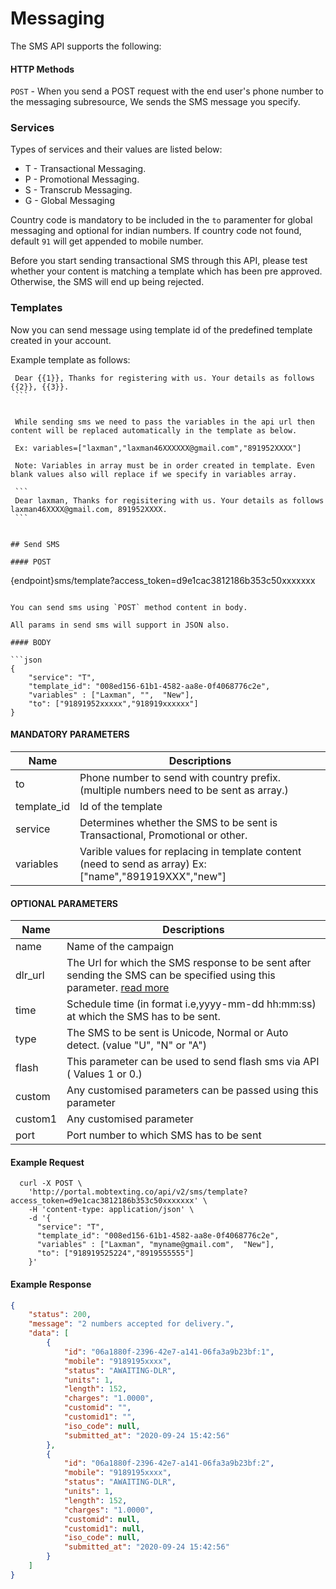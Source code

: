 # Messaging

The SMS API supports the following:

#### HTTP Methods 

`POST` - When you send a POST request with the end user's phone number to the messaging subresource, We sends the SMS message you specify.

### Services

Types of services and their values are listed below:

* T - Transactional Messaging.
* P - Promotional Messaging.
* S - Transcrub Messaging.
* G - Global Messaging

Country code is mandatory to be included in the `to` paramenter for global messaging and optional for indian numbers. If country code not found, default `91` will get appended to mobile number.

Before you start sending transactional SMS through this API, please test whether your content is matching a template which has been pre approved. Otherwise, the SMS will end up being rejected.

### Templates

   Now you can send message using template id of the predefined template created in your account.

   Example template as follows:

   ```
    Dear {{1}}, Thanks for registering with us. Your details as follows {{2}}, {{3}}.
    ```


    While sending sms we need to pass the variables in the api url then content will be replaced automatically in the template as below.

    Ex: variables=["laxman","laxman46XXXXXX@gmail.com","891952XXXX"]

    Note: Variables in array must be in order created in template. Even blank values also will replace if we specify in variables array.

    ```
    Dear laxman, Thanks for regisitering with us. Your details as follows laxman46XXXX@gmail.com, 891952XXXX.
    ```


## Send SMS

#### POST

```
{endpoint}sms/template?access_token=d9e1cac3812186b353c50xxxxxxx
```

You can send sms using `POST` method content in body.

All params in send sms will support in JSON also.

#### BODY

```json
{
    "service": "T",
    "template_id": "008ed156-61b1-4582-aa8e-0f4068776c2e",
    "variables" : ["Laxman", "",  "New"],
    "to": ["91891952xxxxx","918919xxxxxx"]    
}
```



####  MANDATORY PARAMETERS

| Name     | Descriptions |
|----------|--------------|
| to | Phone number to send with country prefix. (multiple numbers need to be sent as array.) |
| template_id | Id of the template |
| service | Determines whether the SMS to be sent is Transactional, Promotional or other. |
| variables | Varible values for replacing in template content (need to send as array) Ex:["name","891919XXX","new"]


####  OPTIONAL PARAMETERS


| Name     | Descriptions |
|----------|--------------|
| name  | Name of the campaign |
| dlr_url | The Url for which the SMS response to be sent after sending the SMS can be specified using this parameter. [read more](/docs/{{version}}/sms-push-dlr)|
| time |  Schedule time (in format i.e,yyyy-mm-dd hh:mm:ss) at which the SMS has to be sent. |
| type | The SMS to be sent is Unicode, Normal or Auto detect. (value "U", "N" or "A") |
| flash | This parameter can be used to send flash sms via API ( Values 1 or 0.) |
| custom | Any customised parameters can be passed  using this parameter |
| custom1 | Any customised parameter |
| port | Port number to which SMS has to be sent |

#### Example Request

```
  curl -X POST \
    'http://portal.mobtexting.co/api/v2/sms/template?access_token=d9e1cac3812186b353c50xxxxxxx' \
    -H 'content-type: application/json' \
    -d '{
      "service": "T",
      "template_id": "008ed156-61b1-4582-aa8e-0f4068776c2e",
      "variables" : ["Laxman", "myname@gmail.com",  "New"],
      "to": ["918919525224","8919555555"]    
    }'
```

#### Example Response

```json
{
    "status": 200,
    "message": "2 numbers accepted for delivery.",
    "data": [
        {
            "id": "06a1880f-2396-42e7-a141-06fa3a9b23bf:1",
            "mobile": "9189195xxxx",
            "status": "AWAITING-DLR",
            "units": 1,
            "length": 152,
            "charges": "1.0000",
            "customid": "",
            "customid1": "",
            "iso_code": null,
            "submitted_at": "2020-09-24 15:42:56"
        },
        {
            "id": "06a1880f-2396-42e7-a141-06fa3a9b23bf:2",
            "mobile": "9189195xxxx",
            "status": "AWAITING-DLR",
            "units": 1,
            "length": 152,
            "charges": "1.0000",
            "customid": null,
            "customid1": null,
            "iso_code": null,
            "submitted_at": "2020-09-24 15:42:56"
        }
    ]
}
```
